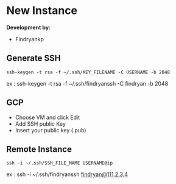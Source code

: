 # New Instance
**Development by:** 
- Findryankp

## Generate SSH
```shell
ssh-keygen -t rsa -f ~/.ssh/KEY_FILENAME -C USERNAME -b 2048
```
ex : ssh-keygen -t rsa -f ~/.ssh/findryanssh -C findryan -b 2048

## GCP
* Choose VM and click Edit
* Add SSH public Key
* Insert your public key (.pub)

## Remote Instance
```shell
ssh -i ~/.ssh/SSH_FILE_NAME USERNAME@ip
```
ex : ssh -i ~/.ssh/findryanssh findryan@111.2.3.4

